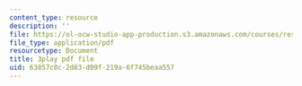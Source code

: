 ```yaml
---
content_type: resource
description: ''
file: https://ol-ocw-studio-app-production.s3.amazonaws.com/courses/res-6-012-introduction-to-probability-spring-2018/63857c0c2d83d09f219a6f745beaa557_yvHu34mEXzk.pdf
file_type: application/pdf
resourcetype: Document
title: 3play pdf file
uid: 63857c0c-2d83-d09f-219a-6f745beaa557
---
```

